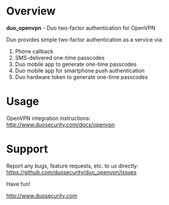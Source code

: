 # Overview

**duo_openvpn** - Duo two-factor authentication for OpenVPN

Duo provides simple two-factor authentication as a service via:

1.  Phone callback
2.  SMS-delivered one-time passcodes
3.  Duo mobile app to generate one-time passcodes
4.  Duo mobile app for smartphone push authentication
5.  Duo hardware token to generate one-time passcodes

# Usage

OpenVPN integration instructions: <http://www.duosecurity.com/docs/openvpn>

# Support

Report any bugs, feature requests, etc. to us directly:
<https://github.com/duosecurity/duo_openvpn/issues>

Have fun!

<http://www.duosecurity.com>
